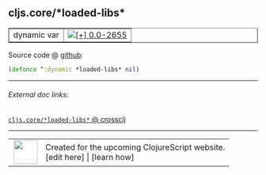 ## cljs.core/\*loaded-libs\*



 <table border="1">
<tr>
<td>dynamic var</td>
<td><a href="https://github.com/cljsinfo/cljs-api-docs/tree/0.0-2655"><img valign="middle" alt="[+] 0.0-2655" title="Added in 0.0-2655" src="https://img.shields.io/badge/+-0.0--2655-lightgrey.svg"></a> </td>
</tr>
</table>









Source code @ [github](https://github.com/clojure/clojurescript/blob/r1.7.10/src/main/cljs/cljs/core.cljs#L124):

```clj
(defonce ^:dynamic *loaded-libs* nil)
```

<!--
Repo - tag - source tree - lines:

 <pre>
clojurescript @ r1.7.10
└── src
    └── main
        └── cljs
            └── cljs
                └── <ins>[core.cljs:124](https://github.com/clojure/clojurescript/blob/r1.7.10/src/main/cljs/cljs/core.cljs#L124)</ins>
</pre>

-->

---



###### External doc links:

[`cljs.core/*loaded-libs*` @ crossclj](http://crossclj.info/fun/cljs.core.cljs/*loaded-libs*.html)<br>

---

 <table>
<tr><td>
<img valign="middle" align="right" width="48px" src="http://i.imgur.com/Hi20huC.png">
</td><td>
Created for the upcoming ClojureScript website.<br>
[edit here] | [learn how]
</td></tr></table>

[edit here]:https://github.com/cljsinfo/cljs-api-docs/blob/master/cljsdoc/cljs.core_STARloaded-libsSTAR.cljsdoc
[learn how]:https://github.com/cljsinfo/cljs-api-docs/wiki/cljsdoc-files

<!--

This information was too distracting to show to readers, but I'll leave it
commented here since it is helpful to:

- pretty-print the data used to generate this document
- and show how to retrieve that data



The API data for this symbol:

```clj
{:ns "cljs.core",
 :name "*loaded-libs*",
 :type "dynamic var",
 :source {:code "(defonce ^:dynamic *loaded-libs* nil)",
          :title "Source code",
          :repo "clojurescript",
          :tag "r1.7.10",
          :filename "src/main/cljs/cljs/core.cljs",
          :lines [124]},
 :full-name "cljs.core/*loaded-libs*",
 :full-name-encode "cljs.core_STARloaded-libsSTAR",
 :history [["+" "0.0-2655"]]}

```

Retrieve the API data for this symbol:

```clj
;; from Clojure REPL
(require '[clojure.edn :as edn])
(-> (slurp "https://raw.githubusercontent.com/cljsinfo/cljs-api-docs/catalog/cljs-api.edn")
    (edn/read-string)
    (get-in [:symbols "cljs.core/*loaded-libs*"]))
```

-->

